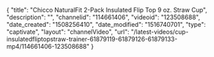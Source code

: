 {
    "title": "Chicco NaturalFit 2-Pack Insulated Flip Top 9 oz. Straw Cup",
    "description": "",
    "channelid": "114661406",
    "videoid": "123508688",
    "date_created": "1508256410",
    "date_modified": "1516740701",
    "type": "captivate",
    "layout": "channelVideo",
    "url": "\/latest-videos\/cup-insulatedfliptopstraw-trainer-61879119-61879126-61879133-mp4\/114661406-123508688"
}